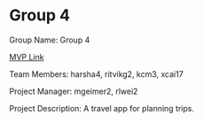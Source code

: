 # Group 4
Group Name: Group 4

[MVP Link](https://docs.google.com/document/d/1yo571jks9CNipsO05hjbxLQ3gBluQv_UeOtOESS1JKs/edit?usp=sharing)

Team Members: harsha4, ritvikg2, kcm3, xcai17

Project Manager: mgeimer2, rlwei2

Project Description: A travel app for planning trips.
